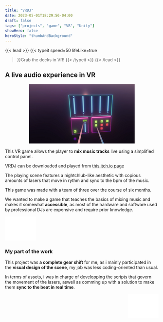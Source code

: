 ```yaml
---
title: "VRDJ"
date: 2023-05-01T18:29:56-04:00
draft: false
tags: ["projects", "game", "VR", "Unity"]
showHero: false
heroStyle: "thumbAndBackground"
---
```


{{< lead >}}
{{< typeit 
speed=50
lifeLike=true
>}}Grab the decks in VR!
{{< /typeit >}}
{{< /lead >}} 

## A live audio experience in VR

<p align="center"><img src="table.png"></p>

This VR game allows the player to **mix music tracks** live using a simplified control panel.

VRDJ can be downloaded and played from [this itch.io page](https://pierreraphaelwozny.itch.io/djvr)

The playing scene features a nightchlub-like aesthetic with copious amounts of lasers that move in rythm and sync to the bpm of the music.

This game was made with a team of three over the course of six months.

We wanted to make a game that teaches the basics of mixing music and makes it somewhat **accessible**, as most of the hardware and software used by professional DJs are expensive and require prior knowledge.

<p align="left"><img src="bitcrush.png" width=20%/></p>

### My part of the work
This project was **a complete gear shift** for me, as i mainly participated in the **visual design of the scene**, my job was less coding-oriented than usual.

In terms of assets, i was in charge of developping the scripts that govern the movement of the lasers, aswell as comming up with a solution to make them **sync to the beat in real time**.

<p align="right"><img src="noise.png" width=20%/></p>